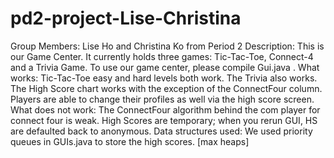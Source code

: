 pd2-project-Lise-Christina
==========================
Group Members: Lise Ho and Christina Ko from Period 2
Description: This is our Game Center. It currently holds three games: Tic-Tac-Toe, Connect-4 and a Trivia Game. To use our game center, please compile Gui.java .
What works:
     Tic-Tac-Toe easy and hard levels both work. The Trivia also works. The High Score chart works with the exception of the ConnectFour column. Players are able to change their profiles as well via the high score screen.
What does not work:
     The ConnectFour algorithm behind the com player for connect four is weak.
     High Scores are temporary; when you rerun GUI, HS are defaulted back to anonymous.
Data structures used: We used priority queues in GUIs.java to store the high scores. [max heaps]